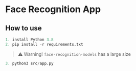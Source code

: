 # Face Recognition App

## How to use

```python
1. install Python 3.8
2. pip install -r requirements.txt
```
> ⚠️ Warning! `face-recognition-models` has a large size
```python
3. python3 src/app.py
```